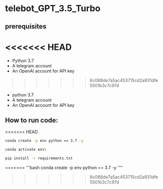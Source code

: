 # telebot_GPT_3.5_Turbo

## prerequisites
<<<<<<< HEAD
=======

- Python 3.7
- A telegram account
- An OpenAI account for API key 
>>>>>>> 6c088de7a5ac453715cd2a931dfe5501b3c7c97d

- python 3.7
- A telegram account
- An OpenAI account for API key

## How to run code:

<<<<<<< HEAD
```bash
conda create -p env python == 3.7 -y  
```
```bash
conda activate env\ 
```
```bash
pip install -r requirements.txt 
```

=======
'''bash
 conda create -p env python == 3.7 -y
 ''''
>>>>>>> 6c088de7a5ac453715cd2a931dfe5501b3c7c97d
